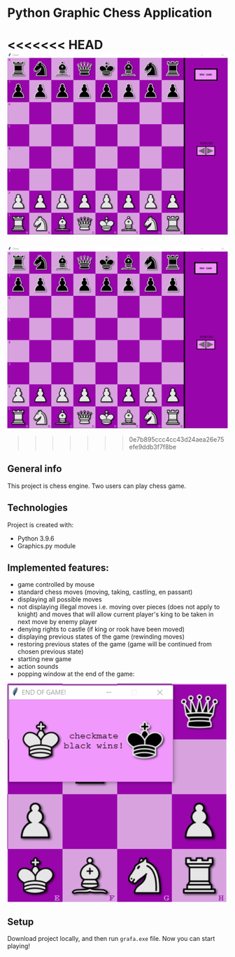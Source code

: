 # Python Graphic Chess Application
<<<<<<< HEAD
![Alt text](images\BOARD.png)
=======
![Alt text](images/BOARD.png)
>>>>>>> 0e7b895ccc4cc43d24aea26e75efe9ddb3f7f8be

## General info
This project is chess engine. Two users can play chess game.

## Technologies
Project is created with:
* Python 3.9.6
* Graphics.py module

## Implemented features:
- game controlled by mouse
- standard chess moves (moving, taking, castling, en passant)
- displaying all possible moves
- not displaying illegal moves i.e. moving over pieces (does not apply to knight) and moves that will allow current player's king to be taken in next move by enemy player
- denying rights to castle (if king or rook have been moved)
- displaying previous states of the game (rewinding moves)
- restoring previous states of the game (game will be continued from chosen previous state)
- starting new game
- action sounds
- popping window at the end of the game:


![Alt text](images/CHECKMATE.png)

## Setup
Download project locally, and then run ```grafa.exe``` file. Now you can start playing!


